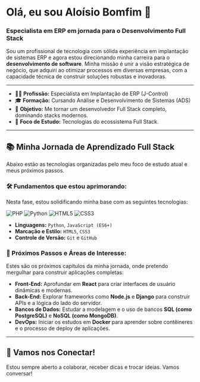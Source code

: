 # Olá, eu sou Aloísio Bomfim 👋

### Especialista em ERP em jornada para o Desenvolvimento Full Stack

Sou um profissional de tecnologia com sólida experiência em implantação de sistemas ERP e agora estou direcionando minha carreira para o **desenvolvimento de software**. Minha missão é unir a visão estratégica de negócio, que adquiri ao otimizar processos em diversas empresas, com a capacidade técnica de construir soluções robustas e inovadoras.

---

- 👨‍💻 **Profissão:** Especialista em Implantação de ERP (J-Control)
- 🎓 **Formação:** Cursando Análise e Desenvolvimento de Sistemas (ADS)
- 🚀 **Objetivo:** Me tornar um desenvolvedor Full Stack completo, dominando stacks modernos.
- 🌱 **Foco de Estudo:** Tecnologias do ecossistema Full Stack.

---

## 📚 Minha Jornada de Aprendizado Full Stack

Abaixo estão as tecnologias organizadas pelo meu foco de estudo atual e meus próximos passos.

### 🛠️ Fundamentos que estou aprimorando:
Nesta fase, estou solidificando minha base com as seguintes tecnologias:

![PHP](https://img.shields.io/badge/PHP-777BB4.svg?style=for-the-badge&logo=PHP&logoColor=white)
![Python](https://img.shields.io/badge/python-3670A0?style=for-the-badge&logo=python&logoColor=ffdd54)
![HTML5](https://img.shields.io/badge/HTML5-E34F26.svg?style=for-the-badge&logo=HTML5&logoColor=white)
![CSS3](https://img.shields.io/badge/css3-%231572B6.svg?style=for-the-badge&logo=css3&logoColor=white)

- **Linguagens:** `Python`, `JavaScript (ES6+)`
- **Marcação e Estilo:** `HTML5`, `CSS3`
- **Controle de Versão:** `Git` e `GitHub`

### 🚀 Próximos Passos e Áreas de Interesse:
Estes são os próximos capítulos da minha jornada, onde pretendo mergulhar para construir aplicações completas:

- **Front-End:** Aprofundar em **React** para criar interfaces de usuário dinâmicas e modernas.
- **Back-End:** Explorar frameworks como **Node.js** e **Django** para construir APIs e a lógica do lado do servidor.
- **Bancos de Dados:** Estudar a modelagem e o uso de bancos **SQL (como PostgreSQL)** e **NoSQL (como MongoDB)**.
- **DevOps:** Iniciar os estudos em **Docker** para aprender sobre contêineres e o processo de deploy de aplicações.

---

## 🤝 Vamos nos Conectar!

Estou sempre aberto a colaborar, receber dicas e trocar ideias. Vamos conversar!
